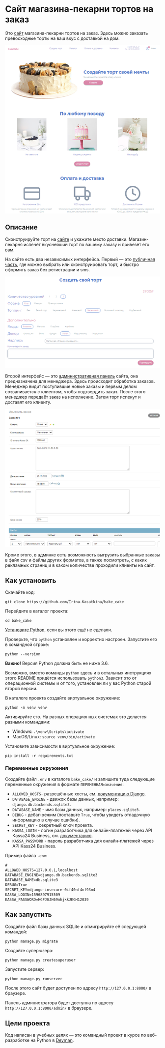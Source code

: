 # Сайт магазина-пекарни тортов на заказ

Это [сайт](https://bake-cake.guspbru.ru/) магазина-пекарни тортов на заказ. Здесь можно заказать превосходные торты на ваш вкус с доставкой на дом.

![скриншот сайта](.gitbook/assets/site.png)

## Описание

Cконструируйте торт на [сайте](https://bake-cake.guspbru.ru/) и укажите место доставки. Магазин-пекарня испечёт вкуснейший торт по вашему заказу и привезёт его вам.

На сайте есть два независимых интерфейса. Первый — это [публичная часть](https://bake-cake.guspbru.ru/), где можно выбрать или сконструировать торт, и быстро оформить заказ без регистрации и sms.

![панель конструирования торта](.gitbook/assets/constructor.png)

Второй интерфейс — это [административная панель](https://bake-cake.guspbru.ru/admin/) сайта, она предназначена для менеджера. Здесь происходит обработка заказов. Менеджер видит поступившие новые заказы и первым делом созванивается с клиентом, чтобы подтвердить заказ. После этого менеджер передаёт заказ на исполнение. Затем торт испекут и доставят его клиенту.

![административная панель](.gitbook/assets/admin.png)

Кроме этого, в админке есть возможность выгрузить выбранные заказы в файл csv и файлы других форматов, а также посмотреть, с каких рекламных страниц и в каком количестве проходили клиенты на сайт.

## Как установить

Скачайте код:
```
git clone https://github.com/Irina-Kasatkina/bake_cake
```

Перейдите в каталог проекта:
```
cd bake_cake
```

[Установите Python](https://www.python.org/), если вы этого ещё не сделали.

Проверьте, что `python` установлен и корректно настроен. Запустите его в командной строке:
```
python --version
```
**Важно!** Версия Python должна быть не ниже 3.6.

Возможно, вместо команды `python` здесь и в остальных инструкциях этого README придётся использовать `python3`. Зависит это от операционной системы и от того, установлен ли у вас Python старой второй версии. 

В каталоге проекта создайте виртуальное окружение:
```
python -m venv venv
```
Активируйте его. На разных операционных системах это делается разными командами:

- Windows: `.\venv\Scripts\activate`
- MacOS/Linux: `source venv/bin/activate`


Установите зависимости в виртуальное окружение:
```
pip install -r requirements.txt
```
### Переменные окружения

Создайте файл `.env` в каталоге `bake_cake/` и запишите туда следующие переменные окружения в формате `ПЕРЕМЕННАЯ=значение`:
- `ALLOWED_HOSTS`- разрешённые хосты, см. [документацию Django](https://docs.djangoproject.com/en/3.1/ref/settings/#allowed-hosts).
- `DATABASE_ENGINE` - движок базы данных, например: `django.db.backends.sqlite3`.
- `DATABASE_NAME` - имя базы данных, например: `places.sqlite3`.
- `DEBUG` - дебаг-режим (поставьте `True`, чтобы увидеть отладочную информацию в случае ошибки).
- `SECRET_KEY` - секретный ключ проекта.
- `KASSA_LOGIN` - логин разработчика для онлайн-платежей через API Kassa24 Business, см. [документацию](https://docs.kassa24.kz/books/kassa24-business-ecommerce/chapter/api-texniceskaya-dokumentaciya-programmy-onlain-platezi-ot-kassa24-business).
- `KASSA_PASSWORD` - пароль разработчика для онлайн-платежей через API Kass24 Business.

Пример файла `.env`:
```
#
ALLOWED_HOSTS=127.0.0.1,localhost
DATABASE_ENGINE=django.db.backends.sqlite3
DATABASE_NAME=db.sqlite3
DEBUG=True
SECRET_KEY=django-insecure-0if40nf4nf93n4
KASSA_LOGIN=1596897915509 
KASSA_PASSWORD=HGFJGJH69nhjkkJKGH12039
```

## Как запустить

Создайте файл базы данных SQLite и отмигрируйте её следующей командой:

```
python manage.py migrate
```

Создайте суперюзера:

```
python manage.py createsuperuser
```

Запустите сервер:

```
python manage.py runserver
```

После этого сайт будет доступен по адресу `http://127.0.0.1:8000/` в браузере.

Панель администратора будет доступна по адресу `http://127.0.0.1:8000/admin/` в браузере.

## Цели проекта

Код написан в учебных целях — это командный проект в курсе по веб-разработке на Python в [Devman](https://dvmn.org). 
